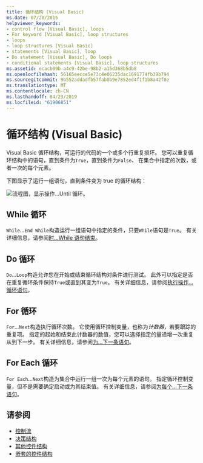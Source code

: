 ```yaml
---
title: 循环结构 (Visual Basic)
ms.date: 07/20/2015
helpviewer_keywords:
- control flow [Visual Basic], loops
- For keyword [Visual Basic], loop structures
- loops
- loop structures [Visual Basic]
- statements [Visual Basic], loop
- Do statement [Visual Basic], Do loops
- conditional statements [Visual Basic], loop structures
ms.assetid: ecacb09b-a4c9-42be-98b2-a15d368b5db8
ms.openlocfilehash: 56165eecce5e73c4e06235dac1691774fb39b794
ms.sourcegitcommit: 9b552addadfb57fab0b9e7852ed4f1f1b8a42f8e
ms.translationtype: MT
ms.contentlocale: zh-CN
ms.lasthandoff: 04/23/2019
ms.locfileid: "61906851"
---
```

# <a name="loop-structures-visual-basic"></a>循环结构 (Visual Basic)
Visual Basic 循环结构，可运行的代码的一个或多个行重复损坏。 您可以重复循环结构中的语句，直到条件为`True`，直到条件为`False`、 在集合中指定的次数，或者一次的每个元素。  
  
 下图显示了运行一组语句，直到条件变为 true 的循环结构：  
  
 ![流程图，显示操作...Until 循环。](./media/loop-structures/do-until-loop-true-condition.gif)  
  
## <a name="while-loops"></a>While 循环  
 `While`...`End While`构造运行一组语句中指定的条件，只要`While`语句是`True`。 有关详细信息，请参阅[时...While 语句结束](../../../../visual-basic/language-reference/statements/while-end-while-statement.md)。  
  
## <a name="do-loops"></a>Do 循环  
 `Do`...`Loop`构造允许您在开始或结束循环结构对条件进行测试。 此外可以指定是否在重复循环条件保持`True`或直到其变为`True`。 有关详细信息，请参阅[执行操作...循环语句](../../../../visual-basic/language-reference/statements/do-loop-statement.md)。  
  
## <a name="for-loops"></a>For 循环  
 `For`...`Next`构造执行循环次数。 它使用循环控制变量，也称为*计数器*，若要跟踪的重复项。 指定的起始和结束此计数器的数值，您可以选择指定的量递增一次重复从到下一步。 有关详细信息，请参阅[为...下一条语句](../../../../visual-basic/language-reference/statements/for-next-statement.md)。  
  
## <a name="for-each-loops"></a>For Each 循环  
 `For Each`...`Next`构造为集合中运行一组一次为每个元素的语句。 指定循环控制变量，但不是需要确定启动或为其结束值。 有关详细信息，请参阅[为每个...下一条语句](../../../../visual-basic/language-reference/statements/for-each-next-statement.md)。  
  
## <a name="see-also"></a>请参阅

- [控制流](../../../../visual-basic/programming-guide/language-features/control-flow/index.md)
- [决策结构](../../../../visual-basic/programming-guide/language-features/control-flow/decision-structures.md)
- [其他控件结构](../../../../visual-basic/programming-guide/language-features/control-flow/other-control-structures.md)
- [嵌套的控件结构](../../../../visual-basic/programming-guide/language-features/control-flow/nested-control-structures.md)
